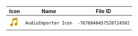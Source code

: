 | Icon | Name | File ID |
| ---  | ---  | ---     |
| ![](AudioImporter%20Icon.png) | `AudioImporter Icon` | `-7676848457520724502` |
